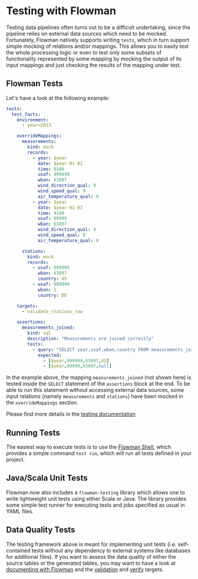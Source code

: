 # Testing with Flowman

Testing data pipelines often turns out to be a difficult undertaking, since the pipeline relies on external data
sources which need to be mocked. Fortunately, Flowman natively supports writing `tests`, which in turn support simple
mocking of relations and/or mappings. This allows you to easily test the whole processing logic or even to test
only some subsets of functionality represented by some mapping by mocking the output of its input mappings and just 
checking the results of the mapping under test.

## Flowman Tests

Let's have a look at the following example:
```yaml
tests:
  test_facts:
    environment:
      - year=2013

    overrideMappings:
      measurements:
        kind: mock
        records:
          - year: $year
            date: $year-01-02
            time: 0100
            usaf: 999999
            wban: 63897
            wind_direction_qual: 9
            wind_speed_qual: 9
            air_temperature_qual: 9
          - year: $year
            date: $year-01-02
            time: 0100
            usaf: 99999
            wban: 63897
            wind_direction_qual: 9
            wind_speed_qual: 9
            air_temperature_qual: 9

      stations:
        kind: mock
        records:
          - usaf: 999999
            wban: 63897
            country: US
          - usaf: 999999
            wban: 1
            country: DE

    targets:
      - validate_stations_raw

    assertions:
      measurements_joined:
        kind: sql
        description: "Measurements are joined correctly"
        tests:
          - query: "SELECT year,usaf,wban,country FROM measurements_joined"
            expected:
              - [$year,999999,63897,US]
              - [$year,99999,63897,null]
```

In the example above, the mapping `measurements_joined` (not shown here) is tested inside the `SELECT` statement of the
`assertions` block at the end. To be able to run this statement without accessing external data sources, some
input relations (namely `measurements` and `stations`) have been mocked in the `overrideMappings` section.

Please find more details in the [testing documentation](../spec/test/index.md)


## Running Tests

The easiest way to execute tests is to use the [Flowman Shell](../cli/flowshell/index.md), which provides a simple command
`test run`, which will run all tests defined in your project.


## Java/Scala Unit Tests

Flowman now also includes a `flowman-testing` library which allows one to write lightweight unit tests using either Scala
or Java. The library provides some simple test runner for executing tests and jobs specified as usual in YAML files. 


## Data Quality Tests

The testing framework above is meant for implementing unit tests (i.e. self-contained tests without any dependency to
external systems like databases for additional files). If you want to assess the data quality of either the source tables
or the generated tables, you may want to have a look at [documenting with Flowman](../documenting/index.md) and
the [validation](../spec/target/validate.md) and [verify](../spec/target/verify.md) targets.
